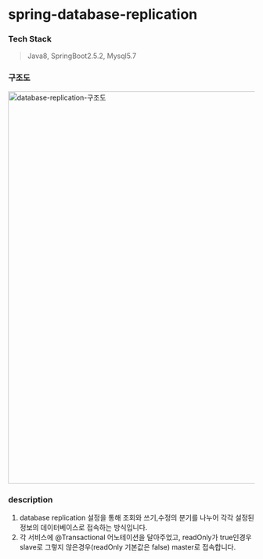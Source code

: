 spring-database-replication
===========================

### Tech Stack 
> Java8, SpringBoot2.5.2, Mysql5.7 

### 구조도
<img width="799" alt="database-replication-구조도" src="https://user-images.githubusercontent.com/51734699/126442867-09b543e5-88a2-4d05-bb66-c1a49be99dba.png">

### description
1. database replication 설정을 통해 조회와 쓰기,수정의 분기를 나누어 각각 설정된 정보의 데이터베이스로 접속하는 방식입니다.
2. 각 서비스에 @Transactional 어노테이션을 달아주었고, readOnly가 true인경우 slave로 그렇지 않은경우(readOnly 기본값은 false) master로 접속합니다.
